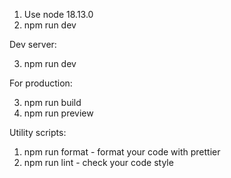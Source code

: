1. Use node 18.13.0
2. npm run dev

Dev server:

3. npm run dev

For production:

3. npm run build
4. npm run preview

Utility scripts:

1. npm run format - format your code with prettier
2. npm run lint - check your code style